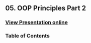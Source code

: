 ## 05. OOP Principles Part 2
### [View Presentation online](https://rawgit.com/TelerikAcademy/Object-Oriented-Programming/master/05.%20OOP-Principles-Part-2/slides/index.html)
### Table of Contents
